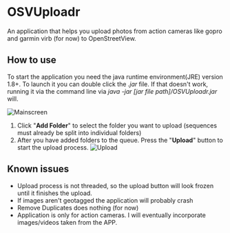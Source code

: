 # OSVUploadr

An application that helps you upload photos from action cameras like gopro and garmin virb (for now) to OpenStreetView.

## How to use ##
To start the application you need the java runtime environment(JRE) version 1.8+. To launch it you can double click the *.jar* file. If that doesn't work, running it via the command line via *java -jar [jar file path]/OSVUploadr.jar* will.

![Mainscreen](https://cloud.githubusercontent.com/assets/498547/17795874/01a06620-658a-11e6-9b05-79c5236b1cee.PNG)

1. Click "**Add Folder**" to select the folder you want to upload (sequences must already be split into individual folders)
2. After you have added folders to the queue. Press the "**Upload**" button to start the upload process. ![Upload](https://cloud.githubusercontent.com/assets/498547/17796000/27775f74-658b-11e6-994f-fe9947123952.PNG)


## Known issues ##
- Upload process is not threaded, so the upload button will look frozen until it finishes the upload.
- If images aren't geotagged the application will probably crash
- Remove Duplicates does nothing (for now)
- Application is only for action cameras. I will eventually incorporate images/videos taken from the APP.